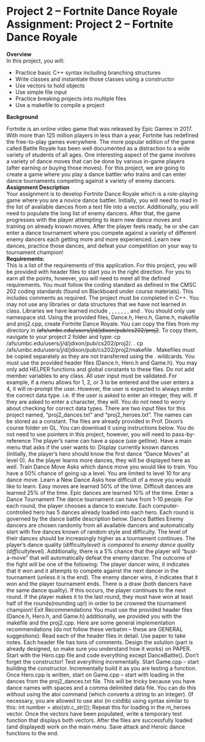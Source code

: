# Project 2 – Fortnite Dance Royale <br> Assignment: Project 2 – Fortnite Dance Royale

**Overview**<br>
In this project, you will:<br>
- Practice basic C++ syntax including branching structures
- Write classes and instantiate those classes using a constructor
- Use vectors to hold objects
- Use simple file input
- Practice breaking projects into multiple files
- Use a makefile to compile a project


**Background**

Fortnite is an online video game that was released by Epic Games in 2017. With more than 125 million players in less than a year, Fortnite has redefined the free-to-play games everywhere. The more popular edition of the game called Battle Royale has been well documented as a distraction to a wide variety of students of all ages.
One interesting aspect of the game involves a variety of dance moves that can be done by various in-game players (after earning or buying those moves). For this project, we are going to create a game where you play a dance battler who trains and can enter dance tournaments competing against a variety of enemy dancers.<br>
**Assignment Description**<br>
Your assignment is to develop Fortnite Dance Royale which is a role-playing game where you are a novice dance battler. Initially, you will need to read in the list of available dances from a text file into a vector. Additionally, you will need to populate the long list of enemy dancers. After that, the game progresses with the player attempting to learn new dance moves and training on already known moves. After the player feels ready, he or she can enter a dance tournament where you compete against a variety of different enemy dancers each getting more and more experienced. Learn new dances, practice those dances, and defeat your competition on your way to tournament champion!
<br>**Requirements:**<br>
This is a list of the requirements of this application. For this project, you will be provided with header files to start you in the right direction. For you to earn all the points, however, you will need to meet all the defined requirements.
You must follow the coding standard as defined in the CMSC 202 coding standards (found on Blackboard under course materials). This includes comments as required.
The project must be completed in C++. You may not use any libraries or data structures that we have not learned in class. Libraries we have learned include <iostream>, <fstream>, <iomanip>, <vector>, <cmath>, <ctime>, <cstdlib>, and <string>. You should only use namespace std.
Using the provided files, Dance.h, Hero.h, Game.h, makefile and proj2.cpp, create Fortnite Dance Royale. You can copy the files from my directory in ~~/afs/umbc.edu/users/j/d/jdixon/pub/cs202/proj2~~. 
To copy them, navigate to your project 2 folder and type:
cp /afs/umbc.edu/users/j/d/jdixon/pub/cs202/proj2/*.* .
cp /afs/umbc.edu/users/j/d/jdixon/pub/cs202/proj2/makefile .
Makefiles must be copied separately as they are not transferred using the *.* wildcards.
You must use the provided header files (Dance.h, Hero.h and Game.h). You may only add HELPER functions and global constants to these files. Do not add member variables to any class.
All user input must be validated. For example, if a menu allows for 1, 2, or 3 to be entered and the user enters a 4, it will re-prompt the user. However, the user is expected to always enter the correct data type. i.e. If the user is asked to enter an integer, they will. If they are asked to enter a character, they will. You do not need to worry about checking for correct data types.
There are two input files for this project named, “proj2_dances.txt” and “proj2_heroes.txt”. The names can be stored as a constant. The files are already provided in Prof. Dixon’s course folder on GL. You can download it using instructions below.
You do not need to use pointers in this project, however, you will need to pass-by-reference
The player’s name can have a space (use getline).
Have a main menu that asks if the user wants to:
Display currently known dances (initially, the player’s hero should know the first dance “Dance Moves” at level 0). As the player learns more dances, they will be displayed here as well.
Train Dance Move
Asks which dance move you would like to train. You have a 50% chance of going up a level. You are limited to level 10 for any dance move.
Learn a New Dance
Asks how difficult of a move you would like to learn. Easy moves are learned 50% of the time. Difficult dances are learned 25% of the time. Epic dances are learned 10% of the time.
Enter a Dance Tournament
The dance tournament can have from 1-10 people. For each round, the player chooses a dance to execute. Each computer-controlled hero has 5 dances already loaded into each hero. Each round is governed by the dance battle description below.
Dance Battles
Enemy dancers are chosen randomly from all available dancers and automatically start with five dances known of random style and difficulty. The level of their dances should be increasingly higher as a tournament continues.
The player’s dance quality (difficulty*level) is compared to enemy dance quality (difficulty*level). Additionally, there is a 5% chance that the player will “bust-a-move” that will automatically defeat the enemy dancer.
The outcome of the fight will be one of the following:
The player dancer wins, it indicates that it won and it attempts to compete against the next dancer in the tournament (unless it is the end).
The enemy dancer wins, it indicates that it won and the player tournament ends.
There is a draw (both dancers have the same dance quality). If this occurs, the player continues to the next round.
If the player makes it to the last round, they must have won at least half of the rounds(rounding up!) in order to be crowned the tournament champion!
Exit
Recommendations
You must use the provided header files (Dance.h, Hero.h, and Game.h) additionally, we provided you with the makefile and the proj2.cpp. 
Here are some general implementation recommendations (do not follow these verbatim – these are GENERAL suggestions):
Read each of the header files in detail. Use paper to take notes. Each header file has tons of comments.
Design the solution (part is already designed, so make sure you understand how it works) on PAPER.
Start with the Hero.cpp file and code everything except DanceBattle(). Don’t forget the constructor! Test everything incrementally.
Start Game.cpp – start building the constructor. Incrementally build it as you are testing a function.
Once Hero.cpp is written, start on Game.cpp – start with loading in the dances from the proj2_dances.txt file. This will be tricky because you have dance names with spaces and a comma delimited data file. You can do this without using the atoi command (which converts a string to an integer). (If necessary, you are allowed to use atoi (in cstdlib) using syntax similar to this: int number = atoi(str.c_str()); Repeat this for loading in the m_heroes vector.
Once the vectors have been populated, write a temporary test function that displays both vectors. 
After the files are successfully loaded (and displayed) work on the main menu.
Save attack and Heroic dance functions to the end.
